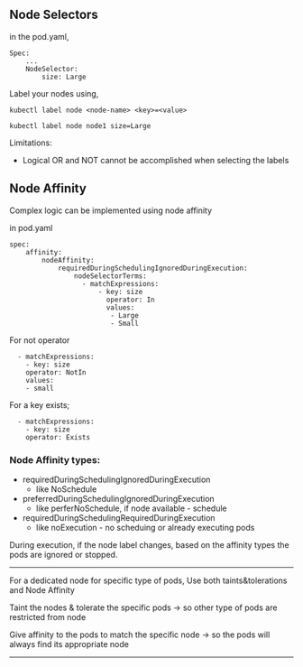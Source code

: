 
## Node Selectors
in the pod.yaml,
```
Spec:
    ...
    NodeSelector:
        size: Large
```

Label your nodes using,
```
kubectl label node <node-name> <key>=<value>

kubectl label node node1 size=Large
```

Limitations:
- Logical OR and NOT cannot be accomplished when selecting the labels

## Node Affinity
Complex logic can be implemented using node affinity

in pod.yaml
```
spec:
    affinity:
        nodeAffinity:
            requiredDuringSchedulingIgnoredDuringExecution:
                nodeSelectorTerms:
                  - matchExpressions:
                      - key: size
                        operator: In
                        values:
                         - Large
                         - Small
```
For not operator
```
  - matchExpressions:
    - key: size
    operator: NotIn
    values:
    - small
```
For a key exists;
```
  - matchExpressions:
    - key: size
    operator: Exists
```
### Node Affinity types:
- requiredDuringSchedulingIgnoredDuringExecution
    - like NoSchedule
- preferredDuringSchedulingIgnoredDuringExecution
    - like perferNoSchedule, if node available - schedule
- requiredDuringSchedulingRequiredDuringExecution
    - like noExecution - no scheduing or already executing pods

During execution, if the node label changes, based on the affinity types the pods are ignored or stopped.

---
For a dedicated node for specific type of pods,
Use both taints&tolerations and Node Affinity

Taint the nodes & tolerate the specific pods -> so other type of pods are restricted from node

Give affinity to the pods to match the specific node -> so the pods will always find its appropriate node

---